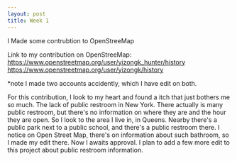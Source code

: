 ```yaml
---
layout: post
title: Week 1
---
```



I Made some contrubtion to OpenStreeMap


Link to my contribution on OpenStreeMap: 
https://www.openstreetmap.org/user/yizongk_hunter/history
https://www.openstreetmap.org/user/yizongk/history

*note I made two accounts accidently, which I have edit on both.

For this contribution, I look to my heart and found a itch that just bothers me so much. The lack of public restroom in New York. There actually is many public restroom, but there's no information on where they are and the hour they are open. So I look to the area I live in, in Queens. Nearby there's a public park next to a public school, and there's a public restroom there. I notice on Open Street Map, there's on information about such bathroom, so I made my edit there. Now I awaits approval. I plan to add a few more edit to this project about public restroom information.



